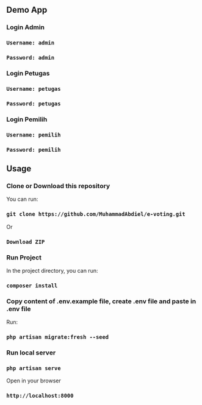 ## Demo App

### Login Admin

### `Username: admin`

### `Password: admin`

### Login Petugas

### `Username: petugas`

### `Password: petugas`

### Login Pemilih

### `Username: pemilih`

### `Password: pemilih`

## Usage

### Clone or Download this repository

You can run:

### `git clone https://github.com/MuhammadAbdiel/e-voting.git`

Or

### `Download ZIP`

### Run Project

In the project directory, you can run:

### `composer install`

### Copy content of .env.example file, create .env file and paste in .env file

Run:

### `php artisan migrate:fresh --seed`

### Run local server

### `php artisan serve`

Open in your browser

### `http://localhost:8000`
